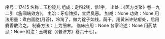 序号：17415
名称：玉粉锭儿
组成：定粉2钱，信1字。
出处：《医方类聚》卷一九二引《施圆端效方》。
主治：牙疳蚀损，宣烂臭恶。
加减：None
功效：None
用法用量：煮白面肐(月荅)，冷淘了，做为锭子如线，荫干，用黄米许贴疳处，后用麝香散治之。
制备方法：上为细末。
临床应用：None
各家论述：None
用药禁忌：None
附注：玉粉锭（《普济方》卷六十七）。
